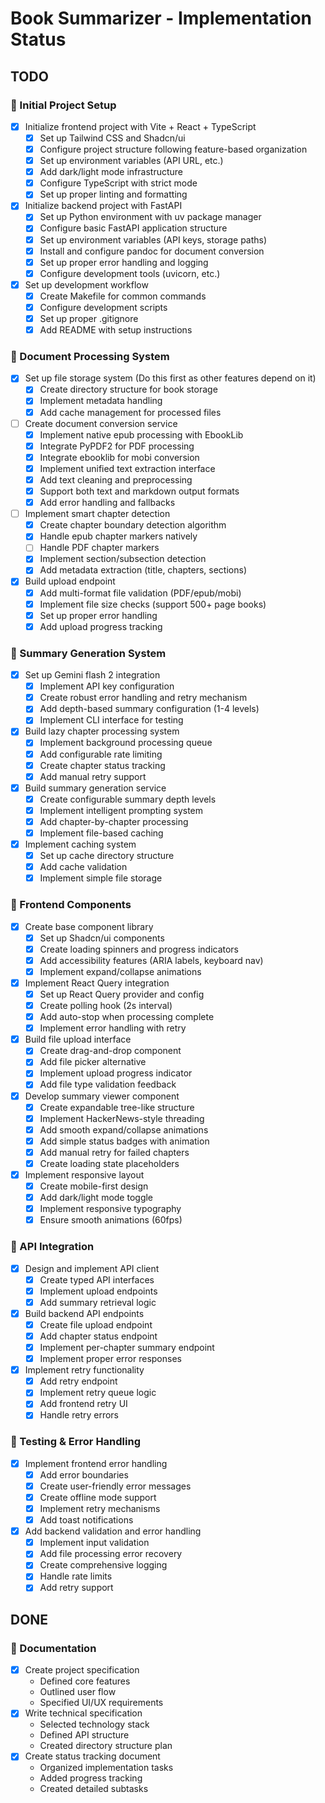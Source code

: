 # Book Summarizer - Implementation Status

## TODO

### 🎯 Initial Project Setup

- [x] Initialize frontend project with Vite + React + TypeScript
  - [x] Set up Tailwind CSS and Shadcn/ui
  - [x] Configure project structure following feature-based organization
  - [x] Set up environment variables (API URL, etc.)
  - [x] Add dark/light mode infrastructure
  - [x] Configure TypeScript with strict mode
  - [x] Set up proper linting and formatting
- [x] Initialize backend project with FastAPI
  - [x] Set up Python environment with uv package manager
  - [x] Configure basic FastAPI application structure
  - [x] Set up environment variables (API keys, storage paths)
  - [x] Install and configure pandoc for document conversion
  - [x] Set up proper error handling and logging
  - [x] Configure development tools (uvicorn, etc.)
- [x] Set up development workflow
  - [x] Create Makefile for common commands
  - [x] Configure development scripts
  - [x] Set up proper .gitignore
  - [x] Add README with setup instructions

### 📑 Document Processing System

- [x] Set up file storage system (Do this first as other features depend on it)
  - [x] Create directory structure for book storage
  - [x] Implement metadata handling
  - [x] Add cache management for processed files
- [ ] Create document conversion service
  - [x] Implement native epub processing with EbookLib
  - [x] Integrate PyPDF2 for PDF processing
  - [x] Integrate ebooklib for mobi conversion
  - [x] Implement unified text extraction interface
  - [x] Add text cleaning and preprocessing
  - [x] Support both text and markdown output formats
  - [x] Add error handling and fallbacks
- [ ] Implement smart chapter detection
  - [x] Create chapter boundary detection algorithm
  - [x] Handle epub chapter markers natively
  - [ ] Handle PDF chapter markers
  - [x] Implement section/subsection detection
  - [x] Add metadata extraction (title, chapters, sections)
- [x] Build upload endpoint
  - [x] Add multi-format file validation (PDF/epub/mobi)
  - [x] Implement file size checks (support 500+ page books)
  - [x] Set up proper error handling
  - [x] Add upload progress tracking

### 🤖 Summary Generation System

- [x] Set up Gemini flash 2 integration
  - [x] Implement API key configuration
  - [x] Create robust error handling and retry mechanism
  - [x] Add depth-based summary configuration (1-4 levels)
  - [x] Implement CLI interface for testing
- [x] Build lazy chapter processing system
  - [x] Implement background processing queue
  - [x] Add configurable rate limiting
  - [x] Create chapter status tracking
  - [x] Add manual retry support
- [x] Build summary generation service
  - [x] Create configurable summary depth levels
  - [x] Implement intelligent prompting system
  - [x] Add chapter-by-chapter processing
  - [x] Implement file-based caching
- [x] Implement caching system
  - [x] Set up cache directory structure
  - [x] Add cache validation
  - [x] Implement simple file storage

### 🎨 Frontend Components

- [x] Create base component library
  - [x] Set up Shadcn/ui components
  - [x] Create loading spinners and progress indicators
  - [x] Add accessibility features (ARIA labels, keyboard nav)
  - [x] Implement expand/collapse animations
- [x] Implement React Query integration
  - [x] Set up React Query provider and config
  - [x] Create polling hook (2s interval)
  - [x] Add auto-stop when processing complete
  - [x] Implement error handling with retry
- [x] Build file upload interface
  - [x] Create drag-and-drop component
  - [x] Add file picker alternative
  - [x] Implement upload progress indicator
  - [x] Add file type validation feedback
- [x] Develop summary viewer component
  - [x] Create expandable tree-like structure
  - [x] Implement HackerNews-style threading
  - [x] Add smooth expand/collapse animations
  - [x] Add simple status badges with animation
  - [x] Add manual retry for failed chapters
  - [x] Create loading state placeholders
- [x] Implement responsive layout
  - [x] Create mobile-first design
  - [x] Add dark/light mode toggle
  - [x] Implement responsive typography
  - [x] Ensure smooth animations (60fps)

### 🔄 API Integration

- [x] Design and implement API client
  - [x] Create typed API interfaces
  - [x] Implement upload endpoints
  - [x] Add summary retrieval logic
- [x] Build backend API endpoints
  - [x] Create file upload endpoint
  - [x] Add chapter status endpoint
  - [x] Implement per-chapter summary endpoint
  - [x] Implement proper error responses
- [x] Implement retry functionality
  - [x] Add retry endpoint
  - [x] Implement retry queue logic
  - [x] Add frontend retry UI
  - [x] Handle retry errors

### 🧪 Testing & Error Handling

- [x] Implement frontend error handling
  - [x] Add error boundaries
  - [x] Create user-friendly error messages
  - [x] Create offline mode support
  - [x] Implement retry mechanisms
  - [x] Add toast notifications
- [x] Add backend validation and error handling
  - [x] Implement input validation
  - [x] Add file processing error recovery
  - [x] Create comprehensive logging
  - [x] Handle rate limits
  - [x] Add retry support

## DONE

### 📝 Documentation

- [x] Create project specification
  - Defined core features
  - Outlined user flow
  - Specified UI/UX requirements
- [x] Write technical specification
  - Selected technology stack
  - Defined API structure
  - Created directory structure plan
- [x] Create status tracking document
  - Organized implementation tasks
  - Added progress tracking
  - Created detailed subtasks
